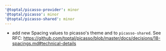 ```yaml
---
'@toptal/picasso-provider': minor
'@toptal/picasso': minor
'@toptal/picasso-shared': minor
---
```


- add new Spacing values to picasso's theme and to `picasso-shared`. See RFC: https://github.com/toptal/picasso/blob/master/docs/decisions/18-spacings.md#technical-details
